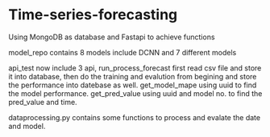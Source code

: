 # Time-series-forecasting
Using MongoDB as database and Fastapi to achieve functions 

model_repo contains 8 models include DCNN and 7 different models

api_test now include 3 api, run_process_forecast first read csv file and store it into database, then do the training and evalution from begining and store the performance into datebase as well. get_model_mape using uuid to find the model performance. get_pred_value using uuid and model no. to find the pred_value and time.

dataprocessing.py contains some functions to process and evalate the date and model.
